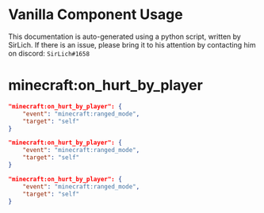 # Vanilla Component Usage
This documentation is auto-generated using a python script, written by SirLich. If there is an issue, please bring it to his attention by contacting him on discord: `SirLich#1658`

# minecraft:on_hurt_by_player
```JSON
"minecraft:on_hurt_by_player": {
    "event": "minecraft:ranged_mode",
    "target": "self"
}
```

```JSON
"minecraft:on_hurt_by_player": {
    "event": "minecraft:ranged_mode",
    "target": "self"
}
```

```JSON
"minecraft:on_hurt_by_player": {
    "event": "minecraft:ranged_mode",
    "target": "self"
}
```

